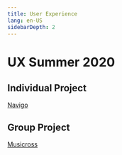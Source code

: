 ```yaml
---
title: User Experience
lang: en-US
sidebarDepth: 2
---
```


# UX Summer 2020

## Individual Project 

[Navigo](1navigo.md)



## Group Project

[Musicross](5musicross)

